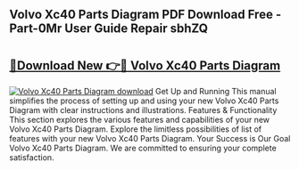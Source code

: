 ## Volvo Xc40 Parts Diagram PDF Download Free - Part-0Mr User Guide Repair sbhZQ

# <h2><a href="http://dfmtl0.blite.top/?on=Volvo+Xc40+Parts+Diagram">🔗Download New 👉🔴 Volvo Xc40 Parts Diagram</a></h2>

[![Volvo Xc40 Parts Diagram download](https://i.imgur.com/lujVjoI.png)](http://dfmtl0.blite.top/?on=Volvo+Xc40+Parts+Diagram)
Get Up and Running This manual simplifies the process of setting up and using your new Volvo Xc40 Parts Diagram with clear instructions and illustrations. Features & Functionality This section explores the various features and capabilities of your new Volvo Xc40 Parts Diagram. Explore the limitless possibilities of list of features with your new Volvo Xc40 Parts Diagram. Your Success is Our Goal Volvo Xc40 Parts Diagram. We are committed to ensuring your complete satisfaction.
